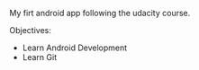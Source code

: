 My firt android app following the udacity course.

Objectives:
 * Learn Android Development
 * Learn Git
